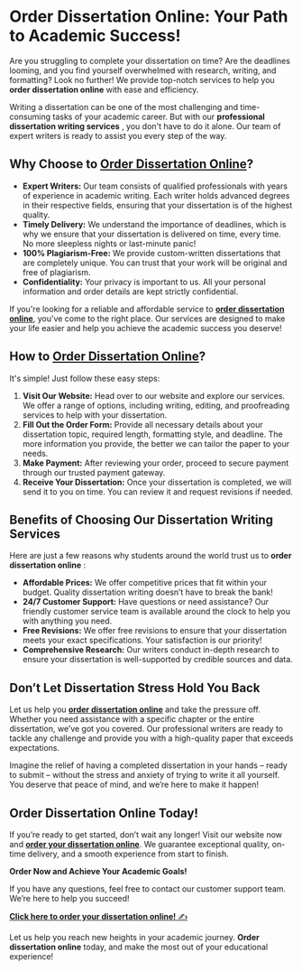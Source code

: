 # Order Dissertation Online: Your Path to Academic Success!

Are you struggling to complete your dissertation on time? Are the deadlines looming, and you find yourself overwhelmed with research, writing, and formatting? Look no further! We provide top-notch services to help you **order dissertation online** with ease and efficiency.

Writing a dissertation can be one of the most challenging and time-consuming tasks of your academic career. But with our **professional dissertation writing services** , you don't have to do it alone. Our team of expert writers is ready to assist you every step of the way.

## Why Choose to [**Order Dissertation Online**](https://tinyurl.com/topessay?keyword=order+dissertation+online)?

- **Expert Writers:** Our team consists of qualified professionals with years of experience in academic writing. Each writer holds advanced degrees in their respective fields, ensuring that your dissertation is of the highest quality.
- **Timely Delivery:** We understand the importance of deadlines, which is why we ensure that your dissertation is delivered on time, every time. No more sleepless nights or last-minute panic!
- **100% Plagiarism-Free:** We provide custom-written dissertations that are completely unique. You can trust that your work will be original and free of plagiarism.
- **Confidentiality:** Your privacy is important to us. All your personal information and order details are kept strictly confidential.

If you're looking for a reliable and affordable service to [**order dissertation online**](https://tinyurl.com/topessay?keyword=order+dissertation+online), you've come to the right place. Our services are designed to make your life easier and help you achieve the academic success you deserve!

## How to [**Order Dissertation Online**](https://tinyurl.com/topessay?keyword=order+dissertation+online)?

It's simple! Just follow these easy steps:

1. **Visit Our Website:** Head over to our website and explore our services. We offer a range of options, including writing, editing, and proofreading services to help with your dissertation.
2. **Fill Out the Order Form:** Provide all necessary details about your dissertation topic, required length, formatting style, and deadline. The more information you provide, the better we can tailor the paper to your needs.
3. **Make Payment:** After reviewing your order, proceed to secure payment through our trusted payment gateway.
4. **Receive Your Dissertation:** Once your dissertation is completed, we will send it to you on time. You can review it and request revisions if needed.

## Benefits of Choosing Our Dissertation Writing Services

Here are just a few reasons why students around the world trust us to **order dissertation online** :

- **Affordable Prices:** We offer competitive prices that fit within your budget. Quality dissertation writing doesn’t have to break the bank!
- **24/7 Customer Support:** Have questions or need assistance? Our friendly customer service team is available around the clock to help you with anything you need.
- **Free Revisions:** We offer free revisions to ensure that your dissertation meets your exact specifications. Your satisfaction is our priority!
- **Comprehensive Research:** Our writers conduct in-depth research to ensure your dissertation is well-supported by credible sources and data.

## Don’t Let Dissertation Stress Hold You Back

Let us help you [**order dissertation online**](https://tinyurl.com/topessay?keyword=order+dissertation+online) and take the pressure off. Whether you need assistance with a specific chapter or the entire dissertation, we’ve got you covered. Our professional writers are ready to tackle any challenge and provide you with a high-quality paper that exceeds expectations.

Imagine the relief of having a completed dissertation in your hands – ready to submit – without the stress and anxiety of trying to write it all yourself. You deserve that peace of mind, and we’re here to make it happen!

## Order Dissertation Online Today!

If you’re ready to get started, don’t wait any longer! Visit our website now and **[order your dissertation online](https://tinyurl.com/topessay?keyword=order+dissertation+online)**. We guarantee exceptional quality, on-time delivery, and a smooth experience from start to finish.

**Order Now and Achieve Your Academic Goals!**

If you have any questions, feel free to contact our customer support team. We’re here to help you succeed!

[**Click here to order your dissertation online!** ✍️](https://tinyurl.com/topessay?keyword=order+dissertation+online)

Let us help you reach new heights in your academic journey. **Order dissertation online** today, and make the most out of your educational experience!
